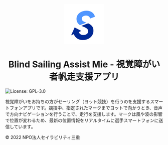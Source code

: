 <div align="center">
  <a href="https://github.com/takara2314/bsam">
    <img src="./images/logo.png" width="128" height="128" alt="logo" />
  </a>
  <h1>Blind Sailing Assist Mie - 視覚障がい者帆走支援アプリ</h1>
</div>

![License: GPL-3.0](https://img.shields.io/badge/License-GPL%203.0-BD0000?style=for-the-badge)

視覚障がいをお持ちの方がセーリング（ヨット競技）を行うのを支援するスマートフォンアプリです。競技中、指定されたマークまでヨットで向かうとき、音声で方向ナビゲーションを行うことで、走行を支援します。マークは風や波の影響で位置が変わるため、最新の位置情報をリアルタイムに選手スマートフォンに送信しています。

© 2022 NPO法人セイラビリティ三重
